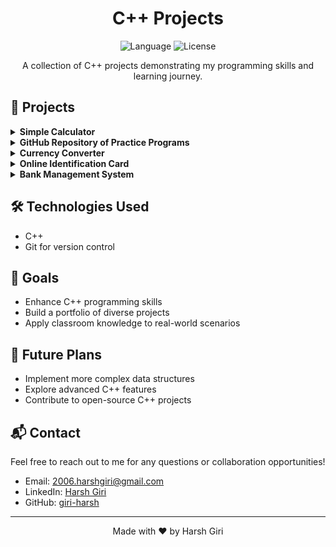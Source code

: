 <h1 align="center">C++ Projects</h1>

<p align="center">
  <img src="https://img.shields.io/badge/language-C++-blue.svg" alt="Language">
  <img src="https://img.shields.io/badge/license-MIT-green.svg" alt="License">
</p>

<p align="center">A collection of C++ projects demonstrating my programming skills and learning journey.</p>

<h2>📁 Projects</h2>

<details>
<summary><b>Simple Calculator</b></summary>
<br>
A basic calculator application implemented in C++.
<ul>
  <li>Supports addition, subtraction, multiplication, and division</li>
  <li>Handles basic error checking</li>
  <li><a href="#">View Code</a></li>
</ul>
</details>

<details>
<summary><b>GitHub Repository of Practice Programs</b></summary>
<br>
A curated collection of small programs in C++ for personal practice and skill enhancement.
<ul>
  <li>Covers various C++ concepts</li>
  <li>Includes problem-solving exercises</li>
  <li><a href="#">View Collection</a></li>
</ul>
</details>

<details>
<summary><b>Currency Converter</b></summary>
<br>
A program to convert currencies between different countries.
<ul>
  <li>Supports multiple currencies with real-time exchange rates</li>
  <li>Uses simple user input for conversion</li>
  <li><a href="#">View Code</a></li>
</ul>
</details>

<details>
<summary><b>Online Identification Card</b></summary>
<br>
An online ID card system implemented in C++.
<ul>
  <li>Stores personal data like name, address, ID number, etc.</li>
  <li>Allows users to generate and display their ID cards</li>
  <li><a href="#">View Code</a></li>
</ul>
</details>

<details>
<summary><b>Bank Management System</b></summary>
<br>
A simple bank management system for managing customer accounts and transactions.
<ul>
  <li>Supports account creation, balance checking, and money transfers</li>
  <li>Includes error handling for various banking operations</li>
  <li><a href="#">View Code</a></li>
</ul>
</details>

<!-- Add more projects as you create them -->

<h2>🛠️ Technologies Used</h2>

<ul>
  <li>C++</li>
  <li>Git for version control</li>
  <!-- Add any other technologies or tools you use -->
</ul>

<h2>🎯 Goals</h2>

<ul>
  <li>Enhance C++ programming skills</li>
  <li>Build a portfolio of diverse projects</li>
  <li>Apply classroom knowledge to real-world scenarios</li>
</ul>

<h2>🌟 Future Plans</h2>

<ul>
  <li>Implement more complex data structures</li>
  <li>Explore advanced C++ features</li>
  <li>Contribute to open-source C++ projects</li>
</ul>

<h2>📬 Contact</h2>

<p>Feel free to reach out to me for any questions or collaboration opportunities!</p>

<ul>
  <li>Email: <a href="mailto:2006.harshgiri@gmail.com">2006.harshgiri@gmail.com</a></li>
  <li>LinkedIn: <a href="https://www.linkedin.com/in/harsh-giri-92b503244">Harsh Giri</a></li>
  <li>GitHub: <a href="https://github.com/giri-harsh">giri-harsh</a></li>
</ul>

<hr>

<p align="center">Made with ❤️ by Harsh Giri</p>
